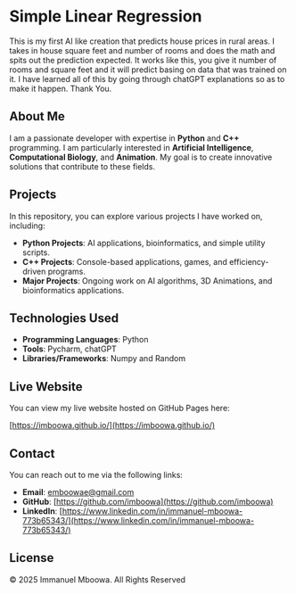 # Simple Linear Regression

This is my first AI like creation that predicts house prices in rural areas. I takes in house square feet and number of rooms and does the math and spits out the prediction expected. It works like this, you give it number of rooms and square feet and it will predict basing on data that was trained on it. I have learned all of this by going through chatGPT explanations so as to make it happen. Thank You.

## About Me

I am a passionate developer with expertise in **Python** and **C++** programming. I am particularly interested in **Artificial Intelligence**, **Computational Biology**, and **Animation**. My goal is to create innovative solutions that contribute to these fields.

## Projects

In this repository, you can explore various projects I have worked on, including:

- **Python Projects**: AI applications, bioinformatics, and simple utility scripts.
- **C++ Projects**: Console-based applications, games, and efficiency-driven programs.
- **Major Projects**: Ongoing work on AI algorithms, 3D Animations, and bioinformatics applications.

## Technologies Used

- **Programming Languages**: Python
- **Tools**: Pycharm, chatGPT
- **Libraries/Frameworks**: Numpy and Random

## Live Website

You can view my live website hosted on GitHub Pages here:

[https://imboowa.github.io/](https://imboowa.github.io/)

## Contact

You can reach out to me via the following links:

- **Email**: [emboowae@gmail.com](mailto:emboowae@gmail.com)
- **GitHub**: [https://github.com/imboowa](https://github.com/imboowa)
- **LinkedIn**: [https://www.linkedin.com/in/immanuel-mboowa-773b65343/](https://www.linkedin.com/in/immanuel-mboowa-773b65343/)

## License

© 2025 Immanuel Mboowa. All Rights Reserved
